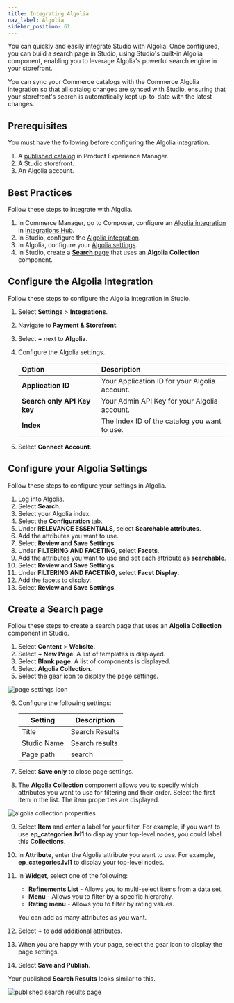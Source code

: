 ```yaml
---
title: Integrating Algolia
nav_label: Algolia
sidebar_position: 61
---
```


You can quickly and easily integrate Studio with Algolia. Once configured, you can build a search page in Studio, using Studio's built-in Algolia component, enabling you to leverage Algolia's powerful search engine in your storefront.

You can sync your Commerce catalogs with the Commerce Algolia integration so that all catalog changes are synced with Studio, ensuring that your storefront's search is automatically kept up-to-date with the latest changes.

## Prerequisites

You must have the following before configuring the Algolia integration.

1. A [published catalog](/docs/commerce-manager/product-experience-manager/catalogs/publishing-catalogs) in Product Experience Manager.
2. A Studio storefront. 
3. An Algolia account. 

## Best Practices

Follow these steps to integrate with Algolia.

1. In Commerce Manager, go to Composer, configure an [Algolia integration](/docs/composer/integration-hub/site-search/algolia) in [Integrations Hub](/docs/composer/integration-hub/integrations-hub). 
2. In Studio, configure the [Algolia integration](#configure-the-algolia-integration). 
3. In Algolia, configure your [Algolia settings](#configure-your-algolia-settings). 
4. In Studio, create a [**Search** page](#create-a-search-page) that uses an **Algolia Collection** component.

## Configure the Algolia Integration

Follow these steps to configure the Algolia integration in Studio.

1. Select **Settings** > **Integrations**.
2. Navigate to **Payment & Storefront**.
3. Select **+** next to **Algolia**.
4. Configure the Algolia settings. 

    | Option                      | Description                                   |
    |:----------------------------|:----------------------------------------------|
    | **Application ID**          | Your Application ID for your Algolia account. |
    | **Search only API Key key** | Your Admin API Key for your Algolia account.  |
    | **Index**                   | The Index ID of the catalog you want to use.  |
5. Select **Connect Account**. 

## Configure your Algolia Settings

Follow these steps to configure your settings in Algolia.

1. Log into Algolia.
2. Select **Search**.
3. Select your Algolia index.
4. Select the **Configuration** tab.
5. Under **RELEVANCE ESSENTIALS**, select **Searchable attributes**. 
6. Add the attributes you want to use.
7. Select **Review and Save Settings**.
8. Under **FILTERING AND FACETING**, select **Facets**.
9. Add the attributes you want to use and set each attribute as **searchable**.
10. Select **Review and Save Settings**.
11. Under **FILTERING AND FACETING**, select **Facet Display**.
12. Add the facets to display.
13. Select **Review and Save Settings**.

## Create a Search page

Follow these steps to create a search page that uses an **Algolia Collection** component in Studio.

1. Select **Content** > **Website**.
2. Select **+ New Page**. A list of templates is displayed.
3. Select **Blank page**. A list of components is displayed.
4. Select **Algolia Collection**.
5. Select the gear icon to display the page settings.

![page settings icon](/assets/cxsgearicon.png)

6. Configure the following settings:

    | Setting | Description |
    | --- | --- |
    | Title | Search Results |
    | Studio Name | Search results |
    | Page path | search |

7. Select **Save only** to close page settings.
8. The **Algolia Collection** component allows you to specify which attributes you want to use for filtering and their order. Select the first item in the list. The item properties are displayed.

![algolia collection properities](/assets/algolia-component.png)

9. Select **Item** and enter a label for your filter. For example, if you want to use **ep_categories.lvl1** to display your top-level nodes, you could label this **Collections**.
10. In **Attribute**, enter the Algolia attribute you want to use. For example, **ep_categories.lvl1** to display your top-level nodes.
11. In **Widget**, select one of the following:

    - **Refinements List** - Allows you to multi-select items from a data set.
    - **Menu** - Allows you to filter by a specific hierarchy.
    - **Rating menu** - Allows you to filter by rating values.
   
    You can add as many attributes as you want. 
12. Select **+** to add additional attributes.
13. When you are happy with your page, select the gear icon to display the page settings.
14. Select **Save and Publish**.

Your published **Search Results** looks similar to this.

![published search results page](/assets/searchresults.png)




